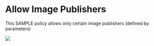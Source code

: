 # Allow Image Publishers

This SAMPLE policy allows only certain image publishers (defined by parameters)

<a href="https://portal.azure.com/#blade/Microsoft_Azure_Policy/CreatePolicyDefinitionBlade/uri/https%3A%2F%2Fraw.githubusercontent.com%2Fpaulhakim%2FSamples%2FCompute%2FAllowImagePublishers%2FAAzurePolicies.json" target="_blank">
    <img src="http://azuredeploy.net/deploybutton.png"/>
</a>